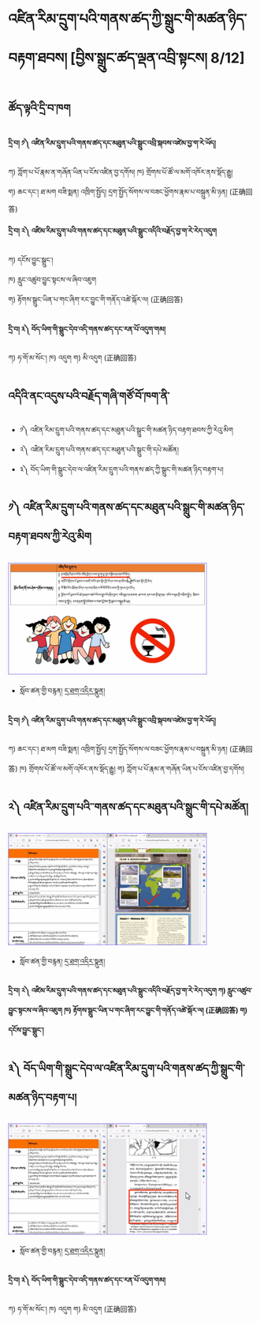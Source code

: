 # འཛིན་རིམ་དྲུག་པའི་གནས་ཚད་ཀྱི་སྒྲུང་གི་མཚན་ཉིད་བརྟག་ཐབས། [བྱིས་སྒྲུང་ཚད་ལྡན་འབྲི་སྟངས། 8/12]
## ཚོད་ལྟའི་དྲི་བ་ཁག #### 
#### དྲི་བ། ༡༽ འཛིན་རིམ་དྲུག་པའི་གནས་ཚད་དང་མཐུན་པའི་སྒྲུང་འབྲི་སྐབས་འཛེམ་བྱ་ག་རེ་ཡོད།
ཀ) ཀློག་པ་པོ་རྣམ་ན་གཞོན་ཡིན་པ་ངོས་འཛིན་བྱ་དགོས། 
ཁ) གྲོགས་པོ་ཚོ་ལ་མགོ་འཁོར་ནས་སྡོད་རྒྱུ།      
ག) ཆང་དང་། ཐ་མག བཟི་སྨན། འཁྲིག་སྤྱོད། དྲག་སྤྱོད་སོགས་ལ་བཟང་ཕྱོགས་རྣམ་པ་བསྐྲུན་མི་ཉན།  (正确回答)

#### དྲི་བ། ༢༽ འཛིམ་རིམ་དྲུག་པའི་གནས་ཚད་དང་མཐུན་པའི་སྒྲུང་འདིའི་བརྗོད་བྱ་ག་རེ་རེད་འདུག
ཀ) དངོས་བྱུང་སྒྲུང་།        
ཁ) རླུང་འཚུབ་བྱུང་སྟངས་ལ་ཞིབ་འཇུག            
ག) རྟོགས་སྒྲུང་ཡིན་པ་གང་ཞིག་རང་བྱུང་གི་གནོད་འཚེ་སྐོར་ལ། (正确回答)

#### དྲི་བ། ༣༽ བོད་ཡིག་གི་སྒྲུང་དེབ་འདི་གནས་ཚད་དང་རན་པོ་འདུག་གམ།
ཀ) ཧ་གོ་མ་སོང་།          ཁ) འདུག             ག) མི་འདུག (正确回答)


## འདིའི་ནང་འདུས་པའི་བརྗོད་གཞི་གཙོ་བོ་ཁག་ནི་ 

- ༡༽ འཛིན་རིམ་དྲུག་པའི་གནས་ཚད་དང་མཐུན་པའི་སྒྲུང་གི་མཚན་ཉིད་བརྟག་ཐབས་ཀྱི་རེའུ་མིག
- ༢༽ འཛིན་རིམ་དྲུག་པའི་གནས་ཚད་དང་མཐུན་པའི་སྒྲུང་གི་དཔེ་མཚོན།
- ༣༽ བོད་ཡིག་གི་སྒྲུང་དེབ་ལ་འཛིན་རིམ་དྲུག་པའི་གནས་ཚད་ཀྱི་སྒྲུང་གི་མཚན་ཉིད་བརྟག་པ།

## ༡༽ འཛིན་རིམ་དྲུག་པའི་གནས་ཚད་དང་མཐུན་པའི་སྒྲུང་གི་མཚན་ཉིད་བརྟག་ཐབས་ཀྱི་རེའུ་མིག
<img src="https://github.com/buda-base/budax/blob/master/howtoguides/CSW08/images/001.jpg" width="80%" height="80%">

- སློབ་ཚན་གྱི་བརྙན། [དྲ་ཐག་འདིར་སྣུན།](https://drive.google.com/file/d/1mekEfhkl4WbGV4d8_a1hSb-ksgjnaJ-l/view?usp=share_link)

#### དྲི་བ། ༡༽ འཛིན་རིམ་དྲུག་པའི་གནས་ཚད་དང་མཐུན་པའི་སྒྲུང་འབྲི་སྐབས་འཛེམ་བྱ་ག་རེ་ཡོད།
ཀ) ཆང་དང་། ཐ་མག བཟི་སྨན། འཁྲིག་སྤྱོད། དྲག་སྤྱོད་སོགས་ལ་བཟང་ཕྱོགས་རྣམ་པ་བསྐྲུན་མི་ཉན།  (正确回答)       ཁ) གྲོགས་པོ་ཚོ་ལ་མགོ་འཁོར་ནས་སྡོད་རྒྱུ།      ག) ཀློག་པ་པོ་རྣམ་ན་གཞོན་ཡིན་པ་ངོས་འཛིན་བྱ་དགོས།

## ༢༽ འཛིན་རིམ་དྲུག་པའི་་གནས་ཚད་དང་མཐུན་པའི་སྒྲུང་གི་དཔེ་མཚོན།
<img src="https://github.com/buda-base/budax/blob/master/howtoguides/CSW08/images/002.jpg" width="80%" height="80%">

- སློབ་ཚན་གྱི་བརྙན། [དྲ་ཐག་འདིར་སྣུན།](https://drive.google.com/file/d/1TcxdIH4XXKYmxgr0YDJ07CSHrvYLpmLh/view?usp=share_link)

#### དྲི་བ། ༢༽ འཛིམ་རིམ་དྲུག་པའི་གནས་ཚད་དང་མཐུན་པའི་སྒྲུང་འདིའི་བརྗོད་བྱ་ག་རེ་རེད་འདུག ཀ) རླུང་འཚུབ་བྱུང་སྟངས་ལ་ཞིབ་འཇུག       ཁ) རྟོགས་སྒྲུང་ཡིན་པ་གང་ཞིག་རང་བྱུང་གི་གནོད་འཚེ་སྐོར་ལ། (正确回答)             ག) དངོས་བྱུང་སྒྲུང་།

## ༣༽ བོད་ཡིག་གི་སྒྲུང་དེབ་ལ་འཛིན་རིམ་དྲུག་པའི་གནས་ཚད་ཀྱི་སྒྲུང་གི་མཚན་ཉིད་བརྟག་པ།
<img src="https://github.com/buda-base/budax/blob/master/howtoguides/CSW08/images/003.jpg" width="80%" height="80%">

- སློབ་ཚན་གྱི་བརྙན། [དྲ་ཐག་འདིར་སྣུན།](https://drive.google.com/file/d/1aWyWzsNKpgbRWhHh52GcjkS8vBgcDWz9/view?usp=share_link)

#### དྲི་བ། ༣༽ བོད་ཡིག་གི་སྒྲུང་དེབ་འདི་གནས་ཚད་དང་རན་པོ་འདུག་གམ།
ཀ) ཧ་གོ་མ་སོང་།          ཁ) འདུག             ག) མི་འདུག (正确回答)


